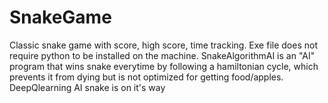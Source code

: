 # SnakeGame
Classic snake game with score, high score, time tracking. Exe file does not require python to be installed on the machine.
SnakeAlgorithmAI is an "AI" program that wins snake everytime by following a hamiltonian cycle, which prevents it from dying but is not optimized for getting food/apples. DeepQlearning AI snake is on it's way
